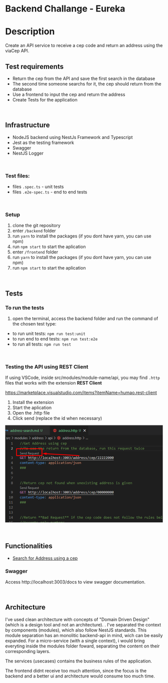 # Backend Challange - Eureka

# Description

Create an API service to receive a cep code and return an address using the viaCep API.


## Test requirements

  - Return the cep from the API and save the first search in the database
  - The second time someone searchs for it, the cep should return from the database
  - Use a frontend to input the cep and return the address
  - Create Tests for the application

</br>


## Infrastructure

- NodeJS backend using NestJs Framework and Typescript
- Jest as the testing framework
- Swagger
- NestJS Logger

</br>

### Test files:

- files `.spec.ts` - unit tests
- files `.e2e-spec.ts` - end to end tests

</br>


### Setup

1. clone the git repository
1. enter `/backend` folder
1. run `yarn` to install the packages (if you dont have yarn, you can use npm)
1. run `npm start` to start the aplication
1. enter `/frontend` folder
1. run `yarn` to install the packages (if you dont have yarn, you can use npm)
1. run `npm start` to start the aplication


</br>

## Tests

### To run the tests

1. open the terminal, access the backend folder and run the command of the chosen test type:

- to run unit tests: `npm run test:unit`
- to run end to end tests: `npm run test:e2e`
- to run all tests: `npm run test` 

</br>

###  Testing the API using REST Client ##

If using VSCode, inside src/modules/module-name/api, you may find `.http` files that works with the extension **REST Client**

https://marketplace.visualstudio.com/items?itemName=humao.rest-client

1. Install the extension
1. Start the aplication
1. Open the .http file
1. Click send (replace the id when necessary)


![](backend/docs/rest-client.png)

</br>

## Functionalities

- [Search for Address using a cep](backend/docs/address-search.md)


### Swagger

Access http://localhost:3003/docs to view swagger documentation.

</br>

## Architecture

I've used clean architecture with concepts of "Domain Driven Design" (which is a design tool and not an architecture). . I've separated the context by components (modules), which also follow NestJS standards. This module separation has an monolitic backend-api in mind, wich can be easily expanded. For a micro-service (with a single context), i would bring everyting inside the modules folder foward, separating the content on their corresponding layers.

The services (usecases) contains the business rules of the application.

The frontend didnt receive too much attention, since the focus is the backend and a better ui and architecture would consume too much time.
